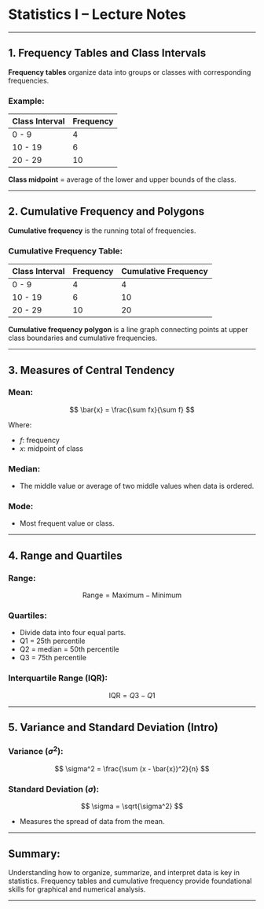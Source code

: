 
# Statistics I – Lecture Notes

---

## 1. Frequency Tables and Class Intervals

**Frequency tables** organize data into groups or classes with corresponding frequencies.

### Example:

| Class Interval | Frequency |
|----------------|-----------|
| 0 - 9          | 4         |
| 10 - 19        | 6         |
| 20 - 29        | 10        |

**Class midpoint** = average of the lower and upper bounds of the class.

---

## 2. Cumulative Frequency and Polygons

**Cumulative frequency** is the running total of frequencies.

### Cumulative Frequency Table:

| Class Interval | Frequency | Cumulative Frequency |
|----------------|-----------|----------------------|
| 0 - 9          | 4         | 4                    |
| 10 - 19        | 6         | 10                   |
| 20 - 29        | 10        | 20                   |

**Cumulative frequency polygon** is a line graph connecting points at upper class boundaries and cumulative frequencies.

---

## 3. Measures of Central Tendency

### **Mean**:
$$
\bar{x} = \frac{\sum fx}{\sum f}
$$

Where:
- $f$: frequency
- $x$: midpoint of class

### **Median**:
- The middle value or average of two middle values when data is ordered.

### **Mode**:
- Most frequent value or class.

---

## 4. Range and Quartiles

### **Range**:
$$
\text{Range} = \text{Maximum} - \text{Minimum}
$$

### **Quartiles**:
- Divide data into four equal parts.
- Q1 = 25th percentile
- Q2 = median = 50th percentile
- Q3 = 75th percentile

### **Interquartile Range (IQR)**:
$$
\text{IQR} = Q3 - Q1
$$

---

## 5. Variance and Standard Deviation (Intro)

### Variance ($\sigma^2$):
$$
\sigma^2 = \frac{\sum (x - \bar{x})^2}{n}
$$

### Standard Deviation ($\sigma$):
$$
\sigma = \sqrt{\sigma^2}
$$

- Measures the spread of data from the mean.

---

## Summary:

Understanding how to organize, summarize, and interpret data is key in statistics. Frequency tables and cumulative frequency provide foundational skills for graphical and numerical analysis.

---
